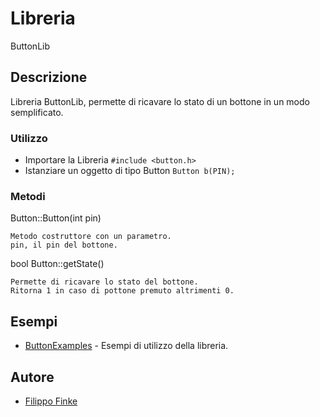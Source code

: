 # Libreria

ButtonLib

## Descrizione

Libreria ButtonLib, permette di ricavare lo stato di un bottone in un modo semplificato.

### Utilizzo
- Importare la Libreria
```#include <button.h>```
- Istanziare un oggetto di tipo Button
```Button b(PIN);```

### Metodi
Button::Button(int pin)

```
Metodo costruttore con un parametro.
pin, il pin del bottone.
```

bool Button::getState()

```
Permette di ricavare lo stato del bottone.
Ritorna 1 in caso di pottone premuto altrimenti 0.
```

## Esempi

* [ButtonExamples](examples) - Esempi di utilizzo della libreria.


## Autore
* [Filippo Finke](https://github.com/filippofinke)